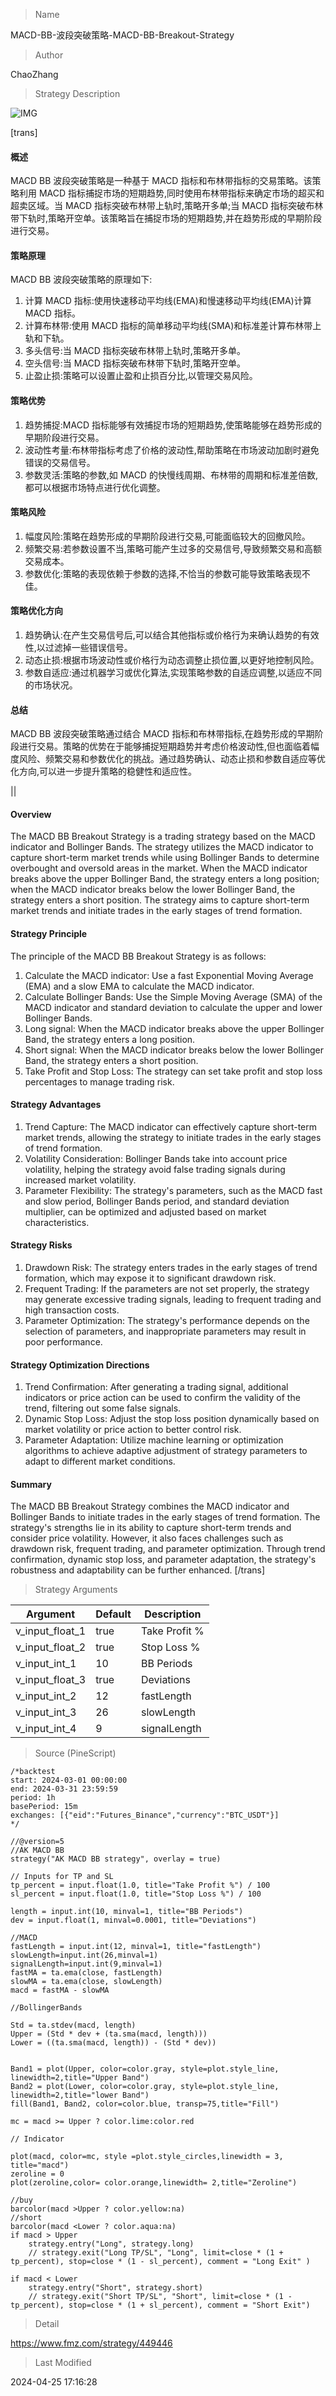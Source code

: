 
> Name

MACD-BB-波段突破策略-MACD-BB-Breakout-Strategy

> Author

ChaoZhang

> Strategy Description

![IMG](https://www.fmz.com/upload/asset/1094e28bebe4661d193.png)

[trans]
#### 概述
MACD BB 波段突破策略是一种基于 MACD 指标和布林带指标的交易策略。该策略利用 MACD 指标捕捉市场的短期趋势,同时使用布林带指标来确定市场的超买和超卖区域。当 MACD 指标突破布林带上轨时,策略开多单;当 MACD 指标突破布林带下轨时,策略开空单。该策略旨在捕捉市场的短期趋势,并在趋势形成的早期阶段进行交易。

#### 策略原理
MACD BB 波段突破策略的原理如下:
1. 计算 MACD 指标:使用快速移动平均线(EMA)和慢速移动平均线(EMA)计算 MACD 指标。
2. 计算布林带:使用 MACD 指标的简单移动平均线(SMA)和标准差计算布林带上轨和下轨。
3. 多头信号:当 MACD 指标突破布林带上轨时,策略开多单。
4. 空头信号:当 MACD 指标突破布林带下轨时,策略开空单。
5. 止盈止损:策略可以设置止盈和止损百分比,以管理交易风险。

#### 策略优势
1. 趋势捕捉:MACD 指标能够有效捕捉市场的短期趋势,使策略能够在趋势形成的早期阶段进行交易。
2. 波动性考量:布林带指标考虑了价格的波动性,帮助策略在市场波动加剧时避免错误的交易信号。
3. 参数灵活:策略的参数,如 MACD 的快慢线周期、布林带的周期和标准差倍数,都可以根据市场特点进行优化调整。

#### 策略风险
1. 幅度风险:策略在趋势形成的早期阶段进行交易,可能面临较大的回撤风险。
2. 频繁交易:若参数设置不当,策略可能产生过多的交易信号,导致频繁交易和高额交易成本。
3. 参数优化:策略的表现依赖于参数的选择,不恰当的参数可能导致策略表现不佳。

#### 策略优化方向
1. 趋势确认:在产生交易信号后,可以结合其他指标或价格行为来确认趋势的有效性,以过滤掉一些错误信号。
2. 动态止损:根据市场波动性或价格行为动态调整止损位置,以更好地控制风险。
3. 参数自适应:通过机器学习或优化算法,实现策略参数的自适应调整,以适应不同的市场状况。

#### 总结
MACD BB 波段突破策略通过结合 MACD 指标和布林带指标,在趋势形成的早期阶段进行交易。策略的优势在于能够捕捉短期趋势并考虑价格波动性,但也面临着幅度风险、频繁交易和参数优化的挑战。通过趋势确认、动态止损和参数自适应等优化方向,可以进一步提升策略的稳健性和适应性。

|| 

#### Overview
The MACD BB Breakout Strategy is a trading strategy based on the MACD indicator and Bollinger Bands. The strategy utilizes the MACD indicator to capture short-term market trends while using Bollinger Bands to determine overbought and oversold areas in the market. When the MACD indicator breaks above the upper Bollinger Band, the strategy enters a long position; when the MACD indicator breaks below the lower Bollinger Band, the strategy enters a short position. The strategy aims to capture short-term market trends and initiate trades in the early stages of trend formation.

#### Strategy Principle
The principle of the MACD BB Breakout Strategy is as follows:
1. Calculate the MACD indicator: Use a fast Exponential Moving Average (EMA) and a slow EMA to calculate the MACD indicator.
2. Calculate Bollinger Bands: Use the Simple Moving Average (SMA) of the MACD indicator and standard deviation to calculate the upper and lower Bollinger Bands.
3. Long signal: When the MACD indicator breaks above the upper Bollinger Band, the strategy enters a long position.
4. Short signal: When the MACD indicator breaks below the lower Bollinger Band, the strategy enters a short position.
5. Take Profit and Stop Loss: The strategy can set take profit and stop loss percentages to manage trading risk.

#### Strategy Advantages
1. Trend Capture: The MACD indicator can effectively capture short-term market trends, allowing the strategy to initiate trades in the early stages of trend formation.
2. Volatility Consideration: Bollinger Bands take into account price volatility, helping the strategy avoid false trading signals during increased market volatility.
3. Parameter Flexibility: The strategy's parameters, such as the MACD fast and slow period, Bollinger Bands period, and standard deviation multiplier, can be optimized and adjusted based on market characteristics.

#### Strategy Risks
1. Drawdown Risk: The strategy enters trades in the early stages of trend formation, which may expose it to significant drawdown risk.
2. Frequent Trading: If the parameters are not set properly, the strategy may generate excessive trading signals, leading to frequent trading and high transaction costs.
3. Parameter Optimization: The strategy's performance depends on the selection of parameters, and inappropriate parameters may result in poor performance.

#### Strategy Optimization Directions
1. Trend Confirmation: After generating a trading signal, additional indicators or price action can be used to confirm the validity of the trend, filtering out some false signals.
2. Dynamic Stop Loss: Adjust the stop loss position dynamically based on market volatility or price action to better control risk.
3. Parameter Adaptation: Utilize machine learning or optimization algorithms to achieve adaptive adjustment of strategy parameters to adapt to different market conditions.

#### Summary
The MACD BB Breakout Strategy combines the MACD indicator and Bollinger Bands to initiate trades in the early stages of trend formation. The strategy's strengths lie in its ability to capture short-term trends and consider price volatility. However, it also faces challenges such as drawdown risk, frequent trading, and parameter optimization. Through trend confirmation, dynamic stop loss, and parameter adaptation, the strategy's robustness and adaptability can be further enhanced.
[/trans]

> Strategy Arguments



|Argument|Default|Description|
|----|----|----|
|v_input_float_1|true|Take Profit %|
|v_input_float_2|true|Stop Loss %|
|v_input_int_1|10|BB Periods|
|v_input_float_3|true|Deviations|
|v_input_int_2|12|fastLength|
|v_input_int_3|26|slowLength|
|v_input_int_4|9|signalLength|


> Source (PineScript)

``` pinescript
/*backtest
start: 2024-03-01 00:00:00
end: 2024-03-31 23:59:59
period: 1h
basePeriod: 15m
exchanges: [{"eid":"Futures_Binance","currency":"BTC_USDT"}]
*/

//@version=5
//AK MACD BB 
strategy("AK MACD BB strategy", overlay = true)

// Inputs for TP and SL
tp_percent = input.float(1.0, title="Take Profit %") / 100
sl_percent = input.float(1.0, title="Stop Loss %") / 100

length = input.int(10, minval=1, title="BB Periods")
dev = input.float(1, minval=0.0001, title="Deviations")

//MACD
fastLength = input.int(12, minval=1, title="fastLength") 
slowLength=input.int(26,minval=1)
signalLength=input.int(9,minval=1)
fastMA = ta.ema(close, fastLength)
slowMA = ta.ema(close, slowLength)
macd = fastMA - slowMA

//BollingerBands

Std = ta.stdev(macd, length)
Upper = (Std * dev + (ta.sma(macd, length)))
Lower = ((ta.sma(macd, length)) - (Std * dev))


Band1 = plot(Upper, color=color.gray, style=plot.style_line, linewidth=2,title="Upper Band")
Band2 = plot(Lower, color=color.gray, style=plot.style_line, linewidth=2,title="lower Band")
fill(Band1, Band2, color=color.blue, transp=75,title="Fill")

mc = macd >= Upper ? color.lime:color.red

// Indicator

plot(macd, color=mc, style =plot.style_circles,linewidth = 3, title="macd")
zeroline = 0 
plot(zeroline,color= color.orange,linewidth= 2,title="Zeroline")

//buy
barcolor(macd >Upper ? color.yellow:na)
//short
barcolor(macd <Lower ? color.aqua:na)
if macd > Upper
    strategy.entry("Long", strategy.long)
    // strategy.exit("Long TP/SL", "Long", limit=close * (1 + tp_percent), stop=close * (1 - sl_percent), comment = "Long Exit" )

if macd < Lower
    strategy.entry("Short", strategy.short)
    // strategy.exit("Short TP/SL", "Short", limit=close * (1 - tp_percent), stop=close * (1 + sl_percent), comment = "Short Exit")

```

> Detail

https://www.fmz.com/strategy/449446

> Last Modified

2024-04-25 17:16:28

